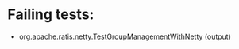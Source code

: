 # Failing tests: 

 * [org.apache.ratis.netty.TestGroupManagementWithNetty](ratis-test/org.apache.ratis.netty.TestGroupManagementWithNetty.txt) ([output](ratis-test/org.apache.ratis.netty.TestGroupManagementWithNetty-output.txt))
